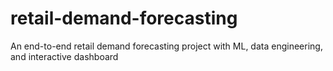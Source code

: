 # retail-demand-forecasting
An end-to-end retail demand forecasting project with ML, data engineering, and interactive dashboard
